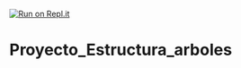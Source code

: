 [![Run on Repl.it](https://repl.it/badge/github/Javier-P-C/Proyecto_Estructura_arboles)](https://repl.it/github/Javier-P-C/Proyecto_Estructura_arboles)
# Proyecto_Estructura_arboles

